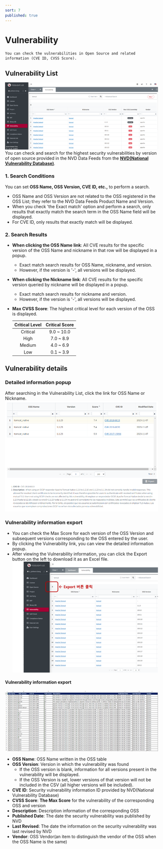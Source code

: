 ```yaml
---
sort: 7
published: true
---
```

# Vulnerability
```note
You can check the vulnerabilities in Open Source and related information (CVE ID, CVSS Score).
```

## Vulnerability List
![VulList](images/7_vul_list_main.PNG)
You can check and search for the highest security vulnerabilities by version of open source provided in the NVD Data Feeds from the **[NVD(National Vulnerability Database)](https://nvd.nist.gov/)**.

### 1. Search Conditions
You can set **OSS Name, OSS Version, CVE ID, etc.,** to perform a search.
- OSS Name and OSS Version are not related to the OSS registered in the OSS List; they refer to the NVD Data Feeds Product Name and Version.
- When you check 'the Exact match' option and perform a search, only results that exactly match the search term in the OSS Name field will be displayed.
- For CVE ID, only results that exactly match will be displayed.

### 2. Search Results
- **When clicking the OSS Name link**: All CVE results for the specific version of the OSS Name and nickname in that row will be displayed in a popup.
    - Exact match search results for OSS Name, nickname, and version.
    - However, if the version is '-', all versions will be displayed.
- **When clicking the Nickname link**: All CVE results for the specific version queried by nickname will be displayed in a popup.
    - Exact match search results for nickname and version.
    - However, if the version is '-', all versions will be displayed.
- **Max CVSS Score**: The highest critical level for each version of the OSS is displayed.

    |Critical Level|Critical Score|
    |:---:|:---:|
    |Critical    |9.0 ~ 10.0|
    |High        |7.0 ~ 8.9 |
    |Medium      |4.0 ~ 6.9 |
    |Low         |0.1 ~ 3.9 |

## Vulnerability details
### Detailed information popup
After searching in the Vulnerability List, click the link for OSS Name or Nickname.
![VulPopUp](images/7_vul_popup_detail.PNG)

### Vulnerability information export
- You can check the Max Score for each version of the OSS Version and subsequent versions corresponding to the OSS entered by the user.
- By clicking the Vulnerability link, you can view the detailed information popup.
- After viewing the Vulnerability information, you can click the Export button on the left to download it as an Excel file.
![VulExport](images/7_vul_export_list_2.png)

#### Vulnerability information export
![VulExport](images/7_vul_export_excel.PNG)
- **OSS Name**: OSS Name written in the OSS table
- **OSS Version**: Version in which the vulnerability was found
    - If the OSS version is blank, information for all versions present in the vulnerability will be displayed.
    - If the OSS Version is set, lower versions of that version will not be included in the CSV (all higher versions will be included).
- **CVE ID**: Security vulnerability information ID provided by NVD(National Vulnerability Database)
- **CVSS Score**: **The Max Score** for the vulnerability of the corresponding OSS and version
- **Description**: Description information of the corresponding OSS
- **Published Date**: The date the security vulnerability was published by NVD
- **Last Revised**: The date the information on the security vulnerability was last revised by NVD
- **Vendor**: OSS Vendor(an item to distinguish the vendor of the OSS when the OSS Name is the same)
